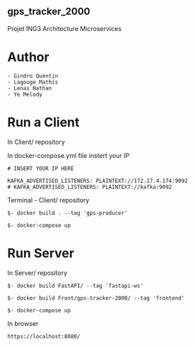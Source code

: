 ## gps_tracker_2000
Projet ING3 Architecture Microservices

# Author 

    - Gindro Quentin
    - Lagouge Mathis
    - Lenas Nathan
    - Ye Melody

# Run a Client

In Client/ repository

In docker-compose.yml file instert your IP

    # INSERT YOUR IP HERE

    KAFKA_ADVERTISED_LISTENERS: PLAINTEXT://172.17.4.174:9092
    # KAFKA_ADVERTISED_LISTENERS: PLAINTEXT://kafka:9092

Terminal - Client/ repository

    $- docker build . --tag 'gps-producer'

    $- docker-compose up

# Run Server

In Server/ repository

    $- docker build FastAPI/ --tag 'fastapi-ws'

    $- docker build Front/gps-tracker-2000/ --tag 'frontend'

    $- docker-compose up

In browser

    https://localhost:8080/
